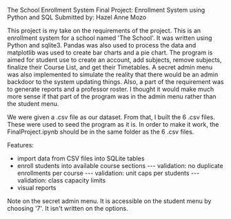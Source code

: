 The School Enrollment System
Final Project: Enrollment System using Python and SQL
Submitted by: Hazel Anne Mozo

This project is my take on the requirements of the project. This is an enrollment system for a school named 'The School'. It was written using Python and sqlite3. Pandas was also used to process the data and matplotlib was used to create bar charts and a pie chart. The program is aimed for student use to create an account, add subjects, remove subjects, finalize their Course List, and get their Timetables. A secret admin menu was also implemented to simulate the reality that there would be an admin backdoor to the system updating things. Also, a part of the requirement was to generate reports and a professor roster. I thought it would make much more sense if that part of the program was in the admin menu rather than the student menu.

We were given a .csv file as our dataset. From that, I built the 6 .csv files. These were used to seed the program as it is. In order to make it work, the FinalProject.ipynb should be in the same folder as the 6 .csv files.

Features:
- import data from CSV files into SQLite tables
- enroll students into available course sections
--- validation: no duplicate enrollments per course
--- validation: unit caps per students
--- validation: class capacity limits
- visual reports

Note on the secret admin menu. It is accessible on the student menu by choosing '7'. It isn't written on the options.
